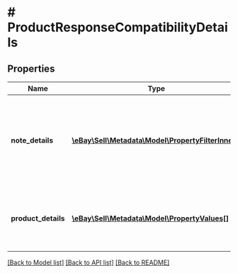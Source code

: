 # # ProductResponseCompatibilityDetails

## Properties

Name | Type | Description | Notes
------------ | ------------- | ------------- | -------------
**note_details** | [**\eBay\Sell\Metadata\Model\PropertyFilterInner[]**](PropertyFilterInner.md) | This array returns additional comments about the corresponding product in the form of name-value pairs. | [optional]
**product_details** | [**\eBay\Sell\Metadata\Model\PropertyValues[]**](PropertyValues.md) | This array returns details about the product in the form of name-value pairs. | [optional]

[[Back to Model list]](../../README.md#models) [[Back to API list]](../../README.md#endpoints) [[Back to README]](../../README.md)
